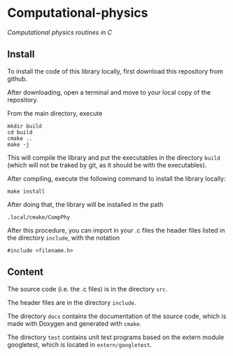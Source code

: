 # Computational-physics
*Computational physics routines in C*

## Install
To install the code of this library locally, first download this repository from github.

After downloading, open a terminal and move to your local copy of the repository. 

From the main directory, execute

```
mkdir build
cd build
cmake ..
make -j
```

This will compile the library and put the executables in the directory `build` (which will not be traked by git, as it should be with the executables).

After compiling, execute the following command to install the library locally:
```
make install
```
After doing that, the library will be installed in the path
```
.local/cmake/CompPhy
```
After this procedure, you can import in your .c files the header files listed in the directory `include`, with the notation
```
#include <filename.h>
```
## Content
The source code (i.e. the .c files) is in the directory `src`.

The header files are in the directory `include`. 

The directory `docs` contains the documentation of the source code, which is made with Doxygen and generated with `cmake`.

The directory `test` contains unit test programs based on the extern module googletest, which is located in `extern/googletest`.


